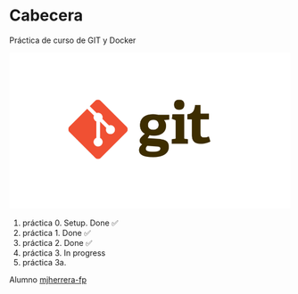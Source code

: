 # Cabecera
Práctica de curso de GIT y Docker

![git.png](/Images/git.png)

1. práctica 0. Setup. Done ✅
2. práctica 1. Done ✅
3. práctica 2. Done ✅
4. práctica 3. In progress
5. práctica 3a.

Alumno [mjherrera-fp](https://github.com/mjherrera-fp)